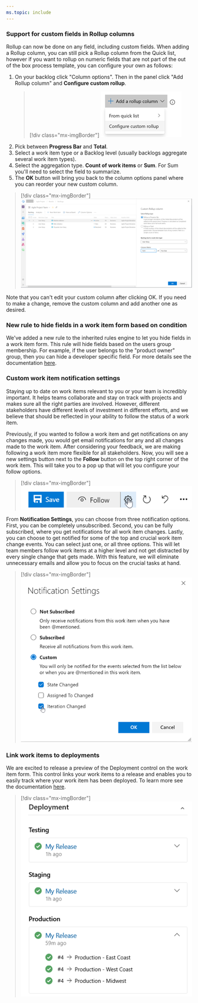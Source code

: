 ```yaml
---
ms.topic: include
---
```


### Support for custom fields in Rollup columns

Rollup can now be done on any field, including custom fields. When adding a Rollup column, you can still pick a Rollup column from the Quick list, however if you want to rollup on numeric fields that are not part of the out of the box process template, you can configure your own as follows:
 
1. On your backlog click "Column options". Then in the panel click "Add Rollup column" and **Configure custom rollup**.
    > [!div class="mx-imgBorder"]
    > ![Rollup on custom fields.](../../media/158_18.png)
2. Pick between **Progress Bar** and **Total**.
3. Select a work item type or a Backlog level (usually backlogs aggregate several work item types).
4. Select the aggregation type. **Count of work items** or **Sum**. For Sum you'll need to select the field to summarize.
5. The **OK** button will bring you back to the column options panel where you can reorder your new custom column.

> [!div class="mx-imgBorder"]
> ![Support for custom fields in Rollup columns.](../../media/158_17.png)

Note that you can't edit your custom column after clicking OK. If you need to make a change, remove the custom column and add another one as desired. 

### New rule to hide fields in a work item form based on condition 

We've added a new rule to the inherited rules engine to let you hide fields in a work item form. This rule will hide fields based on the users group membership. For example, if the user belongs to the "product owner" group, then you can hide a developer specific field. For more details see the documentation [here](https://docs.microsoft.com/azure/devops/organizations/settings/work/custom-rules?view=azure-devops).

### Custom work item notification settings

Staying up to date on work items relevant to you or your team is incredibly important. It helps teams collaborate and stay on track with projects and makes sure all the right parties are involved. However, different stakeholders have different levels of investment in different efforts, and we believe that should be reflected in your ability to follow the status of a work item. 

Previously, if you wanted to follow a work item and get notifications on any changes made, you would get email notifications for any and all changes made to the work item. After considering your feedback, we are making following a work item more flexible for all stakeholders. Now, you will see a new settings button next to the **Follow** button on the top right corner of the work item. This will take you to a pop up that will let you configure your follow options.

> [!div class="mx-imgBorder"]
> ![Configure follow options.](../../media/158_04.png)

From **Notification Settings**, you can choose from three notification options. First, you can be completely unsubscribed. Second, you can be fully subscribed, where you get notifications for all work item changes. Lastly, you can choose to get notified for some of the top and crucial work item change events. You can select just one, or all three options. This will let team members follow work items at a higher level and not get distracted by every single change that gets made. With this feature, we will eliminate unnecessary emails and allow you to focus on the crucial tasks at hand.

> [!div class="mx-imgBorder"]
> ![Choose Notification Settings.](../../media/158_05.png)

### Link work items to deployments

We are excited to release a preview of the Deployment control on the work item form. This control links your work items to a release and enables you to easily track where your work item has been deployed. To learn more see the documentation [here](https://docs.microsoft.com/azure/devops/boards/work-items/work-item-deployments-control?view=azure-devops).

> [!div class="mx-imgBorder"]
> ![Link work items to deployments.](../../media/158_14.png)
